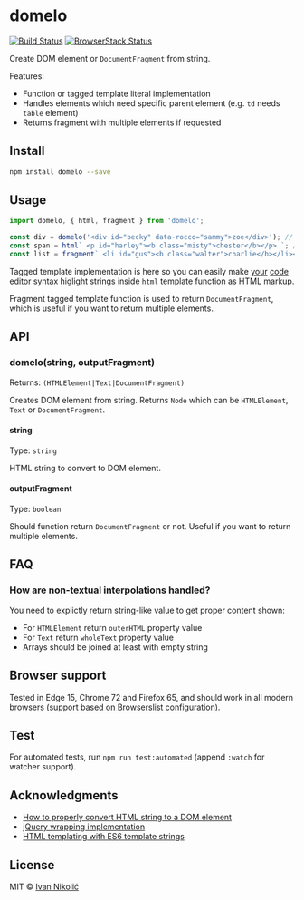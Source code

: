# domelo

[![Build Status][ci-img]][ci]
[![BrowserStack Status][browserstack-img]][browserstack]

Create DOM element or `DocumentFragment` from string.

Features:

-   Function or tagged template literal implementation
-   Handles elements which need specific parent element (e.g. `td` needs `table`
    element)
-   Returns fragment with multiple elements if requested

## Install

```sh
npm install domelo --save
```

## Usage

```js
import domelo, { html, fragment } from 'domelo';

const div = domelo('<div id="becky" data-rocco="sammy">zoe</div>'); // Returns div element
const span = html` <p id="harley"><b class="misty">chester</b></p> `; // Returns p element
const list = fragment` <li id="gus"><b class="walter">charlie</b></li><li id="blue"><b class="sydney">teddy</b></li>`; // Returns fragment with 2 list elements
```

Tagged template implementation is here so you can easily make
[your](https://github.com/sublimehq/Packages/issues/179)
[code](https://marketplace.visualstudio.com/items?itemName=bierner.lit-html)
[editor](https://github.com/atom/language-javascript/pull/282) syntax higlight
strings inside `html` template function as HTML markup.

Fragment tagged template function is used to return `DocumentFragment`, which is
useful if you want to return multiple elements.

## API

### domelo(string, outputFragment)

Returns: `(HTMLElement|Text|DocumentFragment)`

Creates DOM element from string. Returns `Node` which can be `HTMLElement`,
`Text` or `DocumentFragment`.

#### string

Type: `string`

HTML string to convert to DOM element.

#### outputFragment

Type: `boolean`

Should function return `DocumentFragment` or not. Useful if you want to return
multiple elements.

## FAQ

### How are non-textual interpolations handled?

You need to explictly return string-like value to get proper content shown:

-   For `HTMLElement` return `outerHTML` property value
-   For `Text` return `wholeText` property value
-   Arrays should be joined at least with empty string

## Browser support

Tested in Edge 15, Chrome 72 and Firefox 65, and should work in all modern
browsers
([support based on Browserslist configuration](https://browserslist.dev/?q=bGFzdCAzIG1ham9yIHZlcnNpb25zLCBzaW5jZSAyMDE5LCBlZGdlID49IDE1LCBub3QgaWUgPiAw)).

## Test

For automated tests, run `npm run test:automated` (append `:watch` for watcher
support).

## Acknowledgments

-   [How to properly convert HTML string to a DOM element](http://krasimirtsonev.com/blog/article/Revealing-the-magic-how-to-properly-convert-HTML-string-to-a-DOM-element)
-   [jQuery wrapping implementation](https://github.com/jquery/jquery/blob/e743cbd28553267f955f71ea7248377915613fd9/src/manipulation/buildFragment.js#L40-L62)
-   [HTML templating with ES6 template strings](http://2ality.com/2015/01/template-strings-html.html)

## License

MIT © [Ivan Nikolić](http://ivannikolic.com)

<!-- prettier-ignore-start -->

[ci]: https://travis-ci.com/niksy/domelo
[ci-img]: https://travis-ci.com/niksy/domelo.svg?branch=master
[browserstack]: https://www.browserstack.com/
[browserstack-img]: https://www.browserstack.com/automate/badge.svg?badge_key=SHQxMmdTOXlCMk9RakpBNVZJbG1QS1lDMFIyVnd0Rk1yUW10NGh4Tjk0bz0tLXJZYkpnZXJtcDI2RlBsK1VIL2JFZEE9PQ==--3f7b9dc5dc910301116ca982eeab24276cbc7d94

<!-- prettier-ignore-end -->
